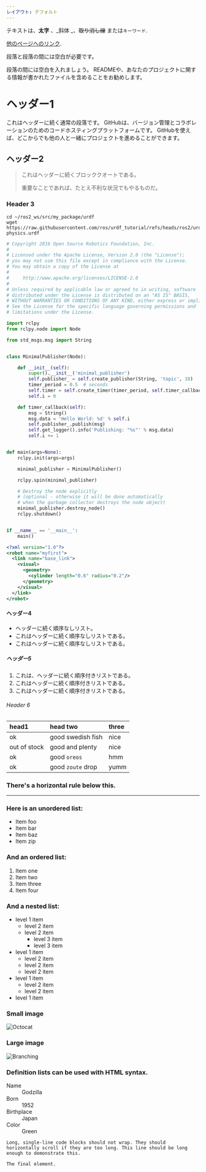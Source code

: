 ```yaml
---
レイアウト: デフォルト
---
```


テキストは、**太字** 、_斜体 _、~~取り消し線~~ または`キーワード`.

[他のページへのリンク](./another-page.html).

段落と段落の間には空白が必要です。

段落の間には空白を入れましょう。 READMEや、あなたのプロジェクトに関する情報が書かれたファイルを含めることをお勧めします。

# ヘッダー1

これはヘッダーに続く通常の段落です。 GitHubは、バージョン管理とコラボレーションのためのコードホスティングプラットフォームです。 GitHubを使えば、どこからでも他の人と一緒にプロジェクトを進めることができます。

## ヘッダー2


> これはヘッダーに続くブロッククオートである。
>
> 重要なことであれば、たとえ不利な状況でもやるものだ。

### Header 3

```shell
cd ~/ros2_ws/src/my_package/urdf
wget https://raw.githubusercontent.com/ros/urdf_tutorial/refs/heads/ros2/urdf/07-physics.urdf
```

```python
# Copyright 2016 Open Source Robotics Foundation, Inc.
#
# Licensed under the Apache License, Version 2.0 (the "License");
# you may not use this file except in compliance with the License.
# You may obtain a copy of the License at
#
#     http://www.apache.org/licenses/LICENSE-2.0
#
# Unless required by applicable law or agreed to in writing, software
# distributed under the License is distributed on an "AS IS" BASIS,
# WITHOUT WARRANTIES OR CONDITIONS OF ANY KIND, either express or implied.
# See the License for the specific language governing permissions and
# limitations under the License.

import rclpy
from rclpy.node import Node

from std_msgs.msg import String


class MinimalPublisher(Node):

    def __init__(self):
        super().__init__('minimal_publisher')
        self.publisher_ = self.create_publisher(String, 'topic', 10)
        timer_period = 0.5  # seconds
        self.timer = self.create_timer(timer_period, self.timer_callback)
        self.i = 0

    def timer_callback(self):
        msg = String()
        msg.data = 'Hello World: %d' % self.i
        self.publisher_.publish(msg)
        self.get_logger().info('Publishing: "%s"' % msg.data)
        self.i += 1


def main(args=None):
    rclpy.init(args=args)

    minimal_publisher = MinimalPublisher()

    rclpy.spin(minimal_publisher)

    # Destroy the node explicitly
    # (optional - otherwise it will be done automatically
    # when the garbage collector destroys the node object)
    minimal_publisher.destroy_node()
    rclpy.shutdown()


if __name__ == '__main__':
    main()
```

```xml
<?xml version="1.0"?>
<robot name="myfirst">
  <link name="base_link">
    <visual>
      <geometry>
        <cylinder length="0.6" radius="0.2"/>
      </geometry>
    </visual>
  </link>
</robot>
```


#### ヘッダー4

* ヘッダーに続く順序なしリスト。
* これはヘッダーに続く順序なしリストである。
* これはヘッダーに続く順序なしリストである。

##### ヘッダー5

1. これは、ヘッダーに続く順序付きリストである。
1. これはヘッダーに続く順序付きリストである。
1. これはヘッダーに続く順序付きリストである。

###### Header 6

| head1        | head two          | three |
|:-------------|:------------------|:------|
| ok           | good swedish fish | nice  |
| out of stock | good and plenty   | nice  |
| ok           | good `oreos`      | hmm   |
| ok           | good `zoute` drop | yumm  |

### There's a horizontal rule below this.

* * *

### Here is an unordered list:

*   Item foo
*   Item bar
*   Item baz
*   Item zip

### And an ordered list:

1.  Item one
1.  Item two
1.  Item three
1.  Item four

### And a nested list:

- level 1 item
  - level 2 item
  - level 2 item
    - level 3 item
    - level 3 item
- level 1 item
  - level 2 item
  - level 2 item
  - level 2 item
- level 1 item
  - level 2 item
  - level 2 item
- level 1 item

### Small image

![Octocat](https://github.githubassets.com/images/icons/emoji/octocat.png)

### Large image

![Branching](https://guides.github.com/activities/hello-world/branching.png)


### Definition lists can be used with HTML syntax.

<dl>
<dt>Name</dt>
<dd>Godzilla</dd>
<dt>Born</dt>
<dd>1952</dd>
<dt>Birthplace</dt>
<dd>Japan</dd>
<dt>Color</dt>
<dd>Green</dd>
</dl>

```
Long, single-line code blocks should not wrap. They should horizontally scroll if they are too long. This line should be long enough to demonstrate this.
```

```
The final element.
```
